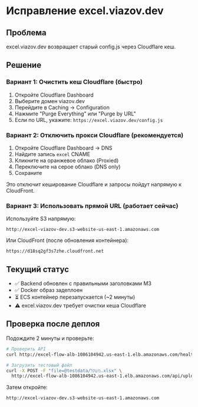 # Исправление excel.viazov.dev

## Проблема
excel.viazov.dev возвращает старый config.js через Cloudflare кеш.

## Решение

### Вариант 1: Очистить кеш Cloudflare (быстро)

1. Откройте Cloudflare Dashboard
2. Выберите домен viazov.dev
3. Перейдите в Caching → Configuration
4. Нажмите "Purge Everything" или "Purge by URL"
5. Если по URL, укажите: `https://excel.viazov.dev/config.js`

### Вариант 2: Отключить прокси Cloudflare (рекомендуется)

1. Откройте Cloudflare Dashboard → DNS
2. Найдите запись `excel` CNAME
3. Кликните на оранжевое облако (Proxied)
4. Переключите на серое облако (DNS only)
5. Сохраните

Это отключит кеширование Cloudflare и запросы пойдут напрямую к CloudFront.

### Вариант 3: Использовать прямой URL (работает сейчас)

Используйте S3 напрямую:
```
http://excel-viazov-dev.s3-website-us-east-1.amazonaws.com
```

Или CloudFront (после обновления контейнера):
```
https://d18sq2gf3s7zhe.cloudfront.net
```

## Текущий статус

- ✅ Backend обновлен с правильными заголовками МЗ
- ✅ Docker образ задеплоен
- ⏳ ECS контейнер перезапускается (~2 минуты)
- ⚠️ excel.viazov.dev требует очистки кеша Cloudflare

## Проверка после деплоя

Подождите 2 минуты и проверьте:
```bash
# Проверить API
curl http://excel-flow-alb-1086104942.us-east-1.elb.amazonaws.com/health

# Загрузить тестовый файл
curl -X POST -F "file=@testdata/משקל.xlsx" \
  http://excel-flow-alb-1086104942.us-east-1.elb.amazonaws.com/api/upload
```

Затем откройте:
```
http://excel-viazov-dev.s3-website-us-east-1.amazonaws.com
```

